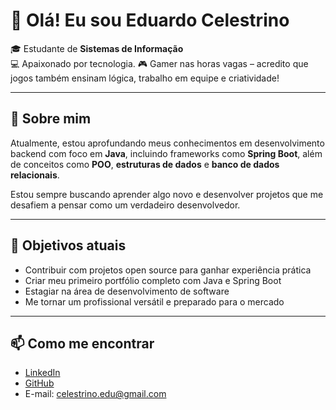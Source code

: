 # 👋 Olá! Eu sou Eduardo Celestrino

🎓 Estudante de **Sistemas de Informação**  
💻 Apaixonado por tecnologia.
🎮 Gamer nas horas vagas – acredito que jogos também ensinam lógica, trabalho em equipe e criatividade!

---

## 🚀 Sobre mim

Atualmente, estou aprofundando meus conhecimentos em desenvolvimento backend com foco em **Java**, incluindo frameworks como **Spring Boot**, além de conceitos como **POO**, **estruturas de dados** e **banco de dados relacionais**.  

Estou sempre buscando aprender algo novo e desenvolver projetos que me desafiem a pensar como um verdadeiro desenvolvedor.

---

## 🎯 Objetivos atuais

- Contribuir com projetos open source para ganhar experiência prática  
- Criar meu primeiro portfólio completo com Java e Spring Boot  
- Estagiar na área de desenvolvimento de software  
- Me tornar um profissional versátil e preparado para o mercado

---

## 📫 Como me encontrar

- [LinkedIn](https://www.linkedin.com/in/eduardocelestrino/)  
- [GitHub](https://github.com/EduCelestrino)  
- E-mail: celestrino.edu@gmail.com  
